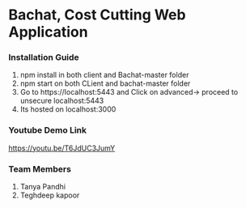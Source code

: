 # Bachat, Cost Cutting Web Application
### Installation Guide
1. npm install in both client and Bachat-master folder
2. npm start on both CLient and bachat-master folder
3. Go to https://localhost:5443 and Click on advanced-> proceed to unsecure localhost:5443
4. Its hosted on localhost:3000

### Youtube Demo Link
https://youtu.be/T6JdUC3JumY

### Team Members
1. Tanya Pandhi
2. Teghdeep kapoor
